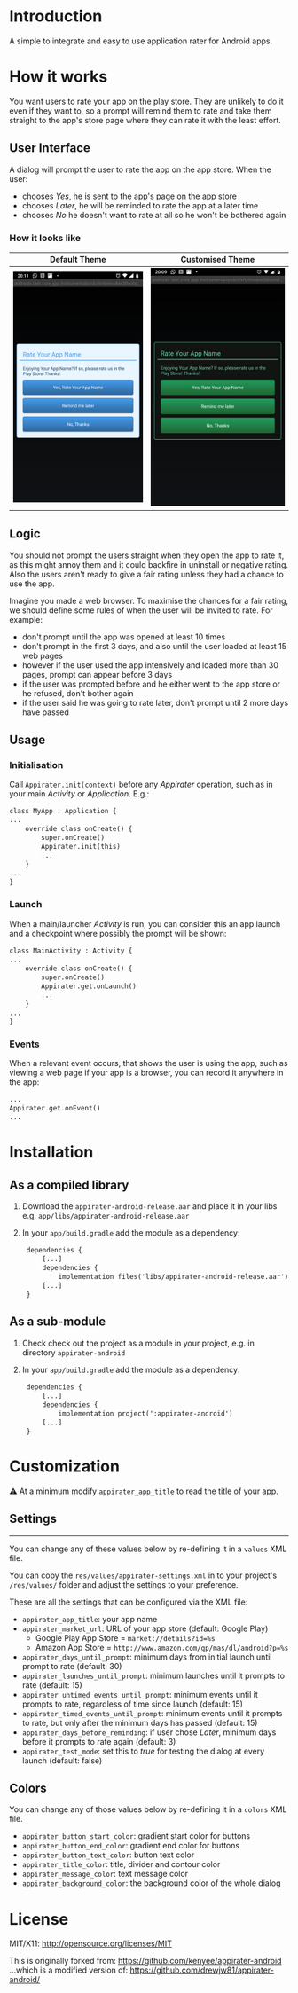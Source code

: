# Introduction

A simple to integrate and easy to use application rater for Android apps.

# How it works

You want users to rate your app on the play store. They are unlikely to do it even if they want to, 
so a prompt will remind them to rate and take them straight to the app's store page where they can 
rate it with the least effort.

## User Interface

A dialog will prompt the user to rate the app on the app store. When the user:
 - chooses *Yes*, he is sent to the app's page on the app store
 - chooses *Later*, he will be reminded to rate the app at a later time
 - chooses *No* he doesn't want to rate at all so he won't be bothered again
 
### How it looks like

| Default Theme                                | Customised Theme                            |
|----------------------------------------------|---------------------------------------------|
| <img src="./AppiraterLight.png" width="300"> | <img src="./AppiraterDark.png" width="300"> |

## Logic

You should not prompt the users straight when they open the app to rate it, as this might annoy 
them and it could backfire in uninstall or negative rating. Also the users aren't ready to give a 
fair rating unless they had a chance to use the app.

Imagine you made a web browser. To maximise the chances for a fair rating, we should define some 
rules of when the user will be invited to rate. For example:
 - don't prompt until the app was opened at least 10 times 
 - don't prompt in the first 3 days, and also until the user loaded at least 15 web pages
 - however if the user used the app intensively and loaded more than 30 pages, prompt can appear before 3 days
 - if the user was prompted before and he either went to the app store or he refused, don't bother again
 - if the user said he was going to rate later, don't prompt until 2 more days have passed

## Usage

### Initialisation

Call `Appirater.init(context)` before any *Appirater* operation, such as in your main *Activity* or 
 *Application*. E.g.:

    class MyApp : Application {
    ...
        override class onCreate() {
            super.onCreate()
            Appirater.init(this)
            ...
        }
    ...
    }

### Launch

When a main/launcher *Activity* is run, you can consider this an app launch and a checkpoint where 
possibly the prompt will be shown:

    class MainActivity : Activity {
    ...
        override class onCreate() {
            super.onCreate()
            Appirater.get.onLaunch()
            ...
        }
    ...
    }

### Events

When a relevant event occurs, that shows the user is using the app, such as viewing a web page if 
your app is a browser, you can record it anywhere in the app:

    ...
    Appirater.get.onEvent()
    ...

# Installation

## As a compiled library
1. Download the `appirater-android-release.aar` and place it in your libs e.g. `app/libs/appirater-android-release.aar`
2. In your `app/build.gradle` add the module as a dependency:

        dependencies {
            [...]
            dependencies {
                implementation files('libs/appirater-android-release.aar')
            [...]
        }

## As a sub-module
1. Check check out the project as a module in your project, e.g. in directory `appirater-android`
2. In your `app/build.gradle` add the module as a dependency:

        dependencies {
            [...]
            dependencies {
                implementation project(':appirater-android')
            [...]
        }


# Customization
:warning: At a minimum modify `appirater_app_title` to read the title of your app.

## Settings
-----------------------
You can change any of these values below by re-defining it in a `values` XML file.

You can copy the `res/values/appirater-settings.xml` in to your project's `/res/values/` folder and adjust the settings to your preference.

These are all the settings that can be configured via the XML file:
 - `appirater_app_title`: your app name
 - `appirater_market_url`: URL of your app store (default: Google Play)
   - Google Play App Store = `market://details?id=%s`
   - Amazon App Store = `http://www.amazon.com/gp/mas/dl/android?p=%s`
 - `appirater_days_until_prompt`: minimum days from initial launch until prompt to rate (default: 30)
 - `appirater_launches_until_prompt`: minimum launches until it prompts to rate (default: 15)
 - `appirater_untimed_events_until_prompt`: minimum events until it prompts to rate, regardless of time since launch (default: 15)
 - `appirater_timed_events_until_prompt`: minimum events until it prompts to rate, but only after the minimum days has passed (default: 15)
 - `appirater_days_before_reminding`: if user chose *Later*, minimum days before it prompts to rate again (default: 3)
 - `appirater_test_mode`: set this to *true* for testing the dialog at every launch (default: false)
 
## Colors

You can change any of those values below by re-defining it in a `colors` XML file.
 - `appirater_button_start_color`: gradient start color for buttons
 - `appirater_button_end_color`: gradient end color for buttons
 - `appirater_button_text_color`: button text color
 - `appirater_title_color`: title, divider and contour color
 - `appirater_message_color`: text message color
 - `appirater_background_color`: the background color of the whole dialog

# License

MIT/X11: http://opensource.org/licenses/MIT

This is originally forked from:
    https://github.com/kenyee/appirater-android
...which is a modified version of:
    https://github.com/drewjw81/appirater-android/
